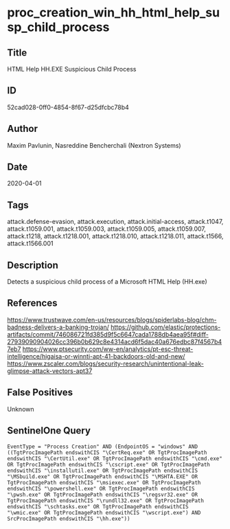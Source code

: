 # proc_creation_win_hh_html_help_susp_child_process

## Title
HTML Help HH.EXE Suspicious Child Process

## ID
52cad028-0ff0-4854-8f67-d25dfcbc78b4

## Author
Maxim Pavlunin, Nasreddine Bencherchali (Nextron Systems)

## Date
2020-04-01

## Tags
attack.defense-evasion, attack.execution, attack.initial-access, attack.t1047, attack.t1059.001, attack.t1059.003, attack.t1059.005, attack.t1059.007, attack.t1218, attack.t1218.001, attack.t1218.010, attack.t1218.011, attack.t1566, attack.t1566.001

## Description
Detects a suspicious child process of a Microsoft HTML Help (HH.exe)

## References
https://www.trustwave.com/en-us/resources/blogs/spiderlabs-blog/chm-badness-delivers-a-banking-trojan/
https://github.com/elastic/protections-artifacts/commit/746086721fd385d9f5c6647cada1788db4aea95f#diff-27939090904026cc396b0b629c8e4314acd6f5dac40a676edbc87f4567b47eb7
https://www.ptsecurity.com/ww-en/analytics/pt-esc-threat-intelligence/higaisa-or-winnti-apt-41-backdoors-old-and-new/
https://www.zscaler.com/blogs/security-research/unintentional-leak-glimpse-attack-vectors-apt37

## False Positives
Unknown

## SentinelOne Query
```
EventType = "Process Creation" AND (EndpointOS = "windows" AND ((TgtProcImagePath endswithCIS "\CertReq.exe" OR TgtProcImagePath endswithCIS "\CertUtil.exe" OR TgtProcImagePath endswithCIS "\cmd.exe" OR TgtProcImagePath endswithCIS "\cscript.exe" OR TgtProcImagePath endswithCIS "\installutil.exe" OR TgtProcImagePath endswithCIS "\MSbuild.exe" OR TgtProcImagePath endswithCIS "\MSHTA.EXE" OR TgtProcImagePath endswithCIS "\msiexec.exe" OR TgtProcImagePath endswithCIS "\powershell.exe" OR TgtProcImagePath endswithCIS "\pwsh.exe" OR TgtProcImagePath endswithCIS "\regsvr32.exe" OR TgtProcImagePath endswithCIS "\rundll32.exe" OR TgtProcImagePath endswithCIS "\schtasks.exe" OR TgtProcImagePath endswithCIS "\wmic.exe" OR TgtProcImagePath endswithCIS "\wscript.exe") AND SrcProcImagePath endswithCIS "\hh.exe"))

```